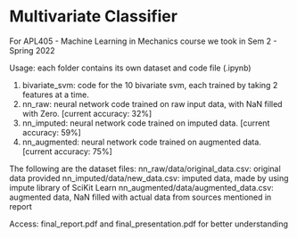 # Multivariate Classifier

For APL405 - Machine Learning in Mechanics course we took in Sem 2 - Spring 2022

Usage:
each folder contains its own dataset and code file (.ipynb)

1. bivariate_svm: code for the 10 bivariate svm, each trained by taking 2 features at a time.
2. nn_raw: neural network code trained on raw input data, with NaN filled with Zero. [current accuracy: 32%]
3. nn_imputed: neural network code trained on imputed data. [current accuracy: 59%]
4. nn_augmented: neural network code trained on augmented data. [current accuracy: 75%]

The following are the dataset files:
nn_raw/data/original_data.csv: original data provided
nn_imputed/data/new_data.csv: imputed data, made by using impute library of SciKit Learn
nn_augmented/data/augmented_data.csv: augmented data, NaN filled with actual data from sources mentioned in report

Access:
final_report.pdf and final_presentation.pdf for better understanding
